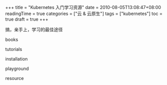 +++
title = "Kubernetes 入门学习资源"
date = 2010-08-05T13:08:47+08:00
readingTime = true
categories = ["云 & 云原生"]
tags = ["kubernetes"]
toc = true
draft = true
+++

搞，亲手上，学习的最佳途径

<!--more-->

books

tutorials

installation 

playground

resource
